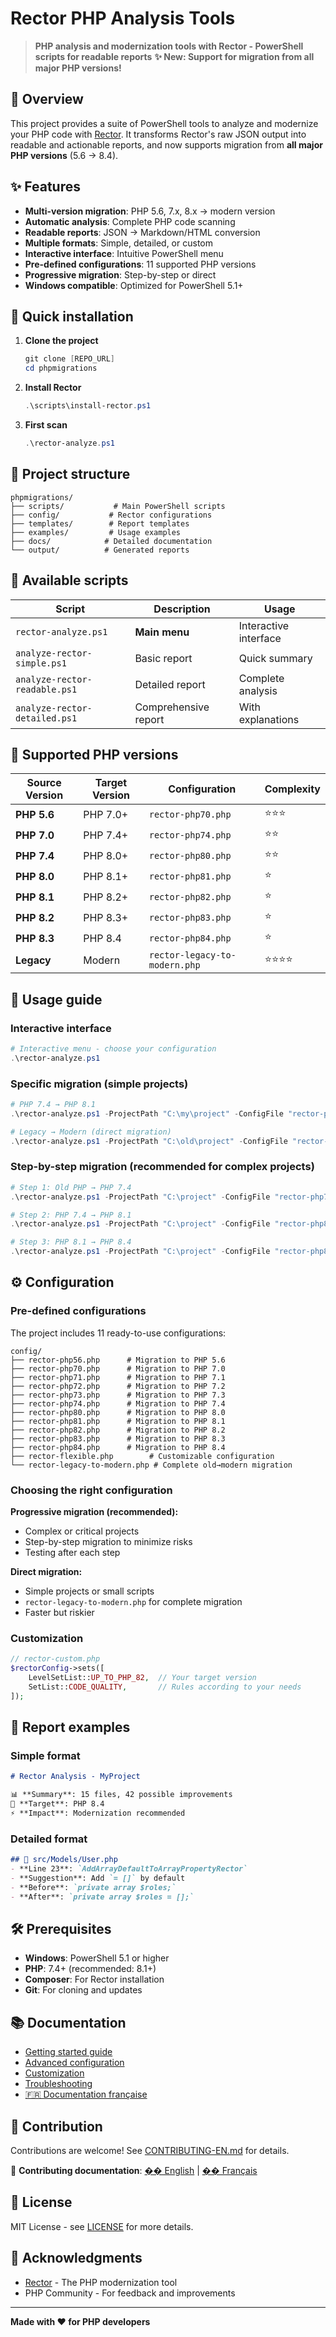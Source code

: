# Rector PHP Analysis Tools

> **PHP analysis and modernization tools with Rector - PowerShell scripts for readable reports**
> **✨ New: Support for migration from all major PHP versions!**

## 🎯 Overview

This project provides a suite of PowerShell tools to analyze and modernize your PHP code with [Rector](https://github.com/rectorphp/rector). It transforms Rector's raw JSON output into readable and actionable reports, and now supports migration from **all major PHP versions** (5.6 → 8.4).

## ✨ Features

- **Multi-version migration**: PHP 5.6, 7.x, 8.x → modern version
- **Automatic analysis**: Complete PHP code scanning
- **Readable reports**: JSON → Markdown/HTML conversion
- **Multiple formats**: Simple, detailed, or custom
- **Interactive interface**: Intuitive PowerShell menu
- **Pre-defined configurations**: 11 supported PHP versions
- **Progressive migration**: Step-by-step or direct
- **Windows compatible**: Optimized for PowerShell 5.1+

## 🚀 Quick installation

1. **Clone the project**
   ```powershell
   git clone [REPO_URL]
   cd phpmigrations
   ```

2. **Install Rector**
   ```powershell
   .\scripts\install-rector.ps1
   ```

3. **First scan**
   ```powershell
   .\rector-analyze.ps1
   ```

## 📁 Project structure

```
phpmigrations/
├── scripts/           # Main PowerShell scripts
├── config/           # Rector configurations
├── templates/        # Report templates
├── examples/         # Usage examples
├── docs/            # Detailed documentation
└── output/          # Generated reports
```

## 🔧 Available scripts

| Script | Description | Usage |
|--------|-------------|-------|
| `rector-analyze.ps1` | **Main menu** | Interactive interface |
| `analyze-rector-simple.ps1` | Basic report | Quick summary |
| `analyze-rector-readable.ps1` | Detailed report | Complete analysis |
| `analyze-rector-detailed.ps1` | Comprehensive report | With explanations |

## 🎯 Supported PHP versions

| Source Version | Target Version | Configuration | Complexity |
|----------------|---------------|---------------|------------|
| **PHP 5.6** | PHP 7.0+ | `rector-php70.php` | ⭐⭐⭐ |
| **PHP 7.0** | PHP 7.4+ | `rector-php74.php` | ⭐⭐ |
| **PHP 7.4** | PHP 8.0+ | `rector-php80.php` | ⭐⭐ |
| **PHP 8.0** | PHP 8.1+ | `rector-php81.php` | ⭐ |
| **PHP 8.1** | PHP 8.2+ | `rector-php82.php` | ⭐ |
| **PHP 8.2** | PHP 8.3+ | `rector-php83.php` | ⭐ |
| **PHP 8.3** | PHP 8.4 | `rector-php84.php` | ⭐ |
| **Legacy** | Modern | `rector-legacy-to-modern.php` | ⭐⭐⭐⭐ |

## 📖 Usage guide

### Interactive interface
```powershell
# Interactive menu - choose your configuration
.\rector-analyze.ps1
```

### Specific migration (simple projects)
```powershell
# PHP 7.4 → PHP 8.1
.\rector-analyze.ps1 -ProjectPath "C:\my\project" -ConfigFile "rector-php81.php"

# Legacy → Modern (direct migration)
.\rector-analyze.ps1 -ProjectPath "C:\old\project" -ConfigFile "rector-legacy-to-modern.php"
```

### Step-by-step migration (recommended for complex projects)
```powershell
# Step 1: Old PHP → PHP 7.4
.\rector-analyze.ps1 -ProjectPath "C:\project" -ConfigFile "rector-php74.php"

# Step 2: PHP 7.4 → PHP 8.1  
.\rector-analyze.ps1 -ProjectPath "C:\project" -ConfigFile "rector-php81.php"

# Step 3: PHP 8.1 → PHP 8.4
.\rector-analyze.ps1 -ProjectPath "C:\project" -ConfigFile "rector-php84.php"
```

## ⚙️ Configuration

### Pre-defined configurations
The project includes 11 ready-to-use configurations:

```
config/
├── rector-php56.php      # Migration to PHP 5.6
├── rector-php70.php      # Migration to PHP 7.0  
├── rector-php71.php      # Migration to PHP 7.1
├── rector-php72.php      # Migration to PHP 7.2
├── rector-php73.php      # Migration to PHP 7.3
├── rector-php74.php      # Migration to PHP 7.4
├── rector-php80.php      # Migration to PHP 8.0
├── rector-php81.php      # Migration to PHP 8.1
├── rector-php82.php      # Migration to PHP 8.2
├── rector-php83.php      # Migration to PHP 8.3
├── rector-php84.php      # Migration to PHP 8.4
├── rector-flexible.php        # Customizable configuration
└── rector-legacy-to-modern.php # Complete old→modern migration
```

### Choosing the right configuration

**Progressive migration (recommended):**
- Complex or critical projects
- Step-by-step migration to minimize risks
- Testing after each step

**Direct migration:**
- Simple projects or small scripts
- `rector-legacy-to-modern.php` for complete migration
- Faster but riskier

### Customization
```php
// rector-custom.php
$rectorConfig->sets([
    LevelSetList::UP_TO_PHP_82,  // Your target version
    SetList::CODE_QUALITY,       // Rules according to your needs
]);
```

## 🎨 Report examples

### Simple format
```markdown
# Rector Analysis - MyProject

📊 **Summary**: 15 files, 42 possible improvements
🎯 **Target**: PHP 8.4
⚡ **Impact**: Modernization recommended
```

### Detailed format
```markdown
## 📂 src/Models/User.php
- **Line 23**: `AddArrayDefaultToArrayPropertyRector`
- **Suggestion**: Add `= []` by default
- **Before**: `private array $roles;`
- **After**: `private array $roles = [];`
```

## 🛠️ Prerequisites

- **Windows**: PowerShell 5.1 or higher
- **PHP**: 7.4+ (recommended: 8.1+)
- **Composer**: For Rector installation
- **Git**: For cloning and updates

## 📚 Documentation

- [Getting started guide](docs/getting-started.md)
- [Advanced configuration](docs/advanced-config.md)
- [Customization](docs/customization.md)
- [Troubleshooting](docs/troubleshooting.md)
- [🇫🇷 Documentation française](README.md)

## 🤝 Contribution

Contributions are welcome! See [CONTRIBUTING-EN.md](CONTRIBUTING-EN.md) for details.

📖 **Contributing documentation**: [�� English](CONTRIBUTING-EN.md) | [�� Français](CONTRIBUTING.md)

## 📄 License

MIT License - see [LICENSE](LICENSE) for more details.

## 🙏 Acknowledgments

- [Rector](https://github.com/rectorphp/rector) - The PHP modernization tool
- PHP Community - For feedback and improvements

---

**Made with ❤️ for PHP developers**
